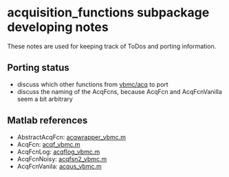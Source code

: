 # acquisition_functions subpackage developing notes

These notes are used for keeping track of ToDos and porting information.

## Porting status
- discuss which other functions from [vbmc/acq](https://github.com/lacerbi/vbmc/blob/master/acq) to port
- discuss the naming of the AcqFcns, because AcqFcn and AcqFcnVanilla seem a bit arbitrary

## Matlab references
- AbstractAcqFcn: [acqwrapper_vbmc.m](https://github.com/lacerbi/vbmc/blob/master/acq/acqwrapper_vbmc.m)
- AcqFcn: [acqf_vbmc.m](https://github.com/lacerbi/vbmc/blob/master/acq/acqf_vbmc.m)
- AcqFcnLog: [acqflog_vbmc.m](https://github.com/lacerbi/vbmc/blob/master/acq/acqflog_vbmc.m)
- AcqFcnNoisy: [acqfsn2_vbmc.m](https://github.com/lacerbi/vbmc/blob/master/acq/acqfsn2_vbmc.m)
- AcqFcnVanila: [acqus_vbmc.m](https://github.com/lacerbi/vbmc/blob/master/acq/acqus_vbmc.m)